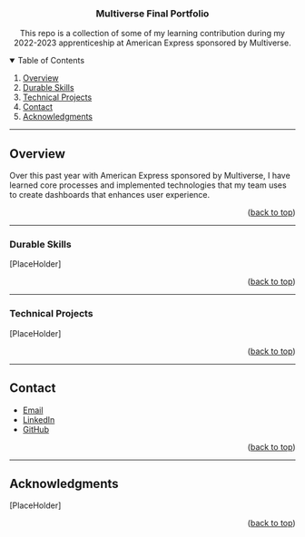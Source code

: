 <a name="readme-top"></a>

  <h3 align="center">Multiverse Final Portfolio</h3>

  <p align="center">
    This repo is a collection of some of my learning contribution during my 2022-2023 apprenticeship at American Express sponsored by Multiverse.
  </p>
</div>

<!-- TABLE OF CONTENTS -->
<details open="open">
  <summary>Table of Contents</summary>
  <ol>
    <li><a href="#overview">Overview</a></li>
    <li><a href="#durable-skills">Durable Skills</a></li>
    <li><a href="#technical-projects">Technical Projects</a></li>
    <li><a href="#contact">Contact</a></li>
    <li><a href="#acknowledgments">Acknowledgments</a></li>
  </ol>
</details>

---

<!-- Overview -->
## Overview
Over this past year with American Express sponsored by Multiverse, I have learned core processes and implemented technologies that my team uses to create dashboards that enhances user experience. 

<p align="right">(<a href="#readme-top">back to top</a>)</p>

---

<!-- Durable Skills Section -->
### Durable Skills

[PlaceHolder]


<p align="right">(<a href="#readme-top">back to top</a>)</p>

---

<!-- Technical Projects Section -->
### Technical Projects

[PlaceHolder]


<p align="right">(<a href="#technical">back to top</a>)</p>

---

<!-- CONTACT -->
## Contact

- <a href="mailto:jmbliberato@gmail.com">Email</a>
- [LinkedIn](https://www.linkedin.com/in/jo-anne-mae-liberato-84920123b/)
- [GitHub](https://github.com/joannembl)

<p align="right">(<a href="#readme-top">back to top</a>)</p>

---

<!-- ACKNOWLEDGMENTS -->
## Acknowledgments

[PlaceHolder]

<p align="right">(<a href="#readme-top">back to top</a>)</p>